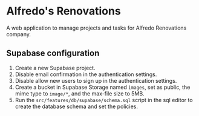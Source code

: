 # Alfredo's Renovations

A web application to manage projects and tasks for Alfredo Renovations company.

## Supabase configuration

1. Create a new Supabase project.
2. Disable email confirmation in the authentication settings.
3. Disable allow new users to sign up in the authentication settings.
4. Create a bucket in Supabase Storage named `images`, set as public, the mime type to `image/*`, and the max-file size to 5MB.
5. Run the `src/features/db/supabase/schema.sql` script in the sql editor to create the database schema and set the policies.
